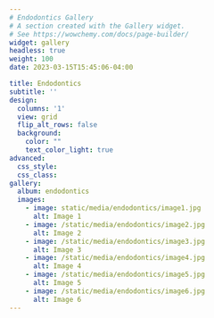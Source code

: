 ```yaml
---
# Endodontics Gallery
# A section created with the Gallery widget.
# See https://wowchemy.com/docs/page-builder/
widget: gallery
headless: true
weight: 100
date: 2023-03-15T15:45:06-04:00

title: Endodontics
subtitle: ''
design:
  columns: '1'
  view: grid
  flip_alt_rows: false
  background:
    color: ""
    text_color_light: true
advanced:
  css_style:
  css_class:
gallery:
  album: endodontics
  images:
    - image: static/media/endodontics/image1.jpg
      alt: Image 1
    - image: /static/media/endodontics/image2.jpg
      alt: Image 2
    - image: /static/media/endodontics/image3.jpg
      alt: Image 3
    - image: /static/media/endodontics/image4.jpg
      alt: Image 4
    - image: /static/media/endodontics/image5.jpg
      alt: Image 5
    - image: /static/media/endodontics/image6.jpg
      alt: Image 6
---
```

